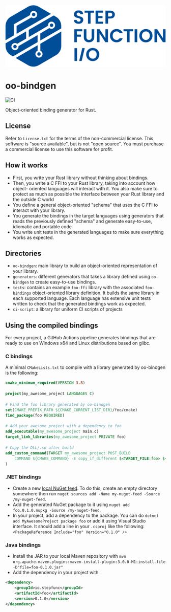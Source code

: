 ![Step Function I/O](./sfio_logo.png)

# oo-bindgen

![CI](https://github.com/stepfunc/oo_bindgen/workflows/CI/badge.svg)

Object-oriented binding generator for Rust.

## License

Refer to `License.txt` for the terms of the non-commercial license.  This software is "source available", 
but is not "open source". You must purchase a commercial license to use this software for profit.

## How it works

- First, you write your Rust library without thinking about bindings.
- Then, you write a C FFI to your Rust library, taking into account how object-
  oriented languages will interact with it. You also make sure to protect as
  much as possible the interface between your Rust library and the outside C
  world
- You define a general object-oriented "schema" that uses the C FFI to interact
  with your library.
- You generate the bindings in the target languages using generators that reads
  the previously defined "schema" and generate easy-to-use, idiomatic and
  portable code.
- You write unit tests in the generated languages to make sure everything works
  as expected.

## Directories

- `oo-bindgen`: main library to build an object-oriented representation of your
  library.
- `generators`: different generators that takes a library defined using
  `oo-bindgen` to create easy-to-use bindings.
- `tests`: contains an example `foo-ffi` library with the associated
  `foo-bindings` object-oriented library definition. It builds the same library
  in each supported language. Each language has extensive unit tests written to
  check that the generated bindings work as expected.
- `ci-script`: a library for uniform CI scripts of projects

## Using the compiled bindings

For every project, a GitHub Actions pipeline generates bindings that are ready
to use on Windows x64 and Linux distributions based on glibc.

### C bindings

A minimal `CMakeLists.txt` to compile with a library generated by oo-bindgen is
the following:

```cmake
cmake_minimum_required(VERSION 3.8)

project(my_awesome_project LANGUAGES C)

# Find the foo library generated by oo-bindgen
set(CMAKE_PREFIX_PATH ${CMAKE_CURRENT_LIST_DIR}/foo/cmake)
find_package(foo REQUIRED)

# Add your awesome project with a dependency to foo
add_executable(my_awesome_project main.c)
target_link_libraries(my_awesome_project PRIVATE foo)

# Copy the DLL/.so after build
add_custom_command(TARGET my_awesome_project POST_BUILD 
    COMMAND ${CMAKE_COMMAND} -E copy_if_different $<TARGET_FILE:foo> $<TARGET_FILE_DIR:my_awesome_project>
)
```

### .NET bindings

- Create a new [local NuGet feed](https://docs.microsoft.com/en-us/nuget/hosting-packages/local-feeds).
  To do this, create an empty directory somewhere then run `nuget sources add -Name my-nuget-feed -Source /my-nuget-feed`.
- Add the generated NuGet package to it using `nuget add foo.0.1.0.nupkg -Source /my-nuget-feed`.
- In your project, add a dependency to the package. You can do `dotnet add
  MyAwesomeProject package foo` or add it using Visual Studio interface. It
  should add a line in your `.csproj` like the following: `<PackageReference Include="foo" Version="0.1.0" />`

### Java bindings

- Install the JAR to your local Maven repository with
  `mvn org.apache.maven.plugins:maven-install-plugin:3.0.0-M1:install-file -D"file=foo-0.1.0.jar"`
- Add the dependency in your project with

```xml
<dependency>
    <groupId>io.stepfunc</groupId>
    <artifactId>foo</artifactId>
    <version>0.1.0</version>
</dependency>
```
